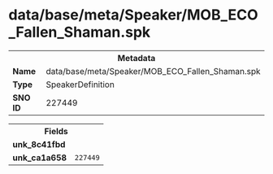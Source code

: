 <h1>data/base/meta/Speaker/MOB_ECO_Fallen_Shaman.spk</h1><table><tr><th colspan="100%">Metadata</th></tr><tr><td><b>Name</b></td><td>data/base/meta/Speaker/MOB_ECO_Fallen_Shaman.spk</td></tr><tr><td><b>Type</b></td><td>SpeakerDefinition</td></tr><tr><td><b>SNO ID</b></td><td>227449</td></tr></table>

<table><tr><th colspan="100%">Fields</th></tr><tr><td><b>unk_8c41fbd</b></td><td></td></tr><tr><td><b>unk_ca1a658</b></td><td><code>227449</code></td></tr></table>

